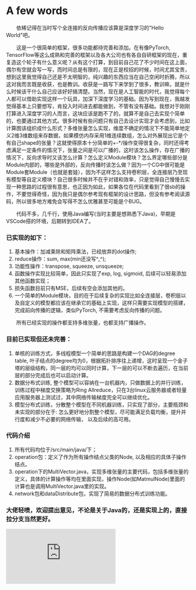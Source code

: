 # A few words
&emsp;&emsp;依稀记得在当时写个全连接的反向传播应该算是深度学习的"Hello World"吧。 

&emsp;&emsp;这是一个很简单的框架，很多功能都待完善和添加。在有像PyTorch, TensorFlow等这么成熟和完善的框架以及各大公司也有各自自研框架的现在，重复造这个轮子有什么意义呢？从有这个打算，到目前自己花了不少时间在这上面，偶尔有空就会写一写，而时间总是有限的，现在正是校招的时候，时间尤其宝贵，想到这里我觉得自己还是不太明智的，纯兴趣的东西应当在自己空闲时折腾，所以这对我而言既是收获，也是教训。收获是一路写下来学到了很多，教训嘛，就是什么时候该干什么自己应该好好搞清楚。当然，现在是人工智能的时代，我觉得每个人都可以借助实现这样一个玩具，加深下深度学习的基础。因为写到现在，我越发觉得基本上只要想写，肯投入时间进去都能做到，不管有没有基础。我想对于刚刚打算进入深度学习的人而言，这块应该是跑不了的，就算不是自己去实现个简单的，也要通过其他方式。很多时候有些问题只有自己去设计实现才会考虑到，比如计算图该组织成什么形式？多维张量怎么实现，维度不确定的情况下不能简单地定义2维3维数组来存数据，如果模仿内存采用1维连续数组，怎么对外展现出它是个有自己shape的张量？这就使得原本十分简单的+-*/操作变得很复杂，同时还得考虑满足一定条件的情况下，张量之间是可以广播的，这时该怎么操作，存在广播的情况下，反向求导时又该怎么计算？怎么定义Module模块？怎么界定哪些部分是Module内部的，哪些是外部的，反向传播时该怎么做？因为一个CG中很可能是Module套Module（也就是套娃），因为不这样怎么支持卷积层，全连接层乃至现有模型等自定义模块？自己很多时候并不在乎对错和效率，只是觉得自己慢慢去实现一种思路的过程很有意思，也正因为如此，如果各位在代码里看到了很sb的操作，不要觉得奇怪，因为我只是偶尔参考现有框架的设计思路，但没有参考阅读源码，所以很多地方难免会写得不怎么优雅甚至可能是个BUG。

&emsp;&emsp;代码不多，几千行，使用Java编写(当时主要是想熟悉下Java)，早期是VSCode搭的环境，后期转到IDEA了。

### 已实现的如下：
1. 基本操作：加减乘除和矩阵乘法，已经放弃的dot操作;
2. reduce操作：sum, max(min还没写^_^);
3. 功能性操作：transpose, squeeze, unsqueeze;
4. 函数操作实现比较简单，因此只实现了exp, log, sigmoid, 后续可以轻易添加其他函数实现；
5. 损失函数目前只有MSE，后续有空会添加其他的。
6. 一个简单的Module模块，目的在于后续复杂的实现比如全连接层，卷积层以及自定义的模型都应该在继承它的基础上实现，这样只需要实现模型的搭建，完成前向传播的逻辑，类似PyTorch, 不需要考虑反向传播的问题。

&emsp;&emsp;所有已经实现的操作都支持多维张量，也都支持广播操作。

### 目前已实现但还未完善：
1.  单核的训练方式，多线程模型一个简单的思路是构建一个DAG的degree table, 叶子结点的degree均为0，根据拓扑排序往上递增，这时呈现一个金子塔的层级结构，同一层的均可以同时计算，下一层的可以不断去遍历，在当前层的部分完成后也可以启动计算。
2.  数据分布式训练, 整个模型可以容纳在一台机器内，只做数据上的并行训练，训练过程中梯度交换策略为Ring Allreduce，只在3台linux云服务器或者轻量应用服务器上测试过，其中网络传输梯度完全可以继续优化。
3.  模型分布式训练，分散整个模型在不同机器训练，只实现了部分，主要瓶颈和未实现的部分在于: 怎么更好地分割整个模型，尽可能满足负载均衡，提升并行度和减少不必要的网络传输， 以及后续的高可用。

### 代码介绍
1.  所有代码均位于/src/main/java/下；
2.  operation包：定义了作为所有操作结点父类的Node, 以及相应的具体子操作结点。
3.  operation下的MultiVector.java，实现多维张量的主要代码，包括多维张量的定义，具体的计算操作等均在里面实现，操作Node(如MatmulNode)里面的计算也是调用MultiVector.java里的实现。
4.  network包和dataDistribute包，实现了简易的数据分布式训练功能。


### 大佬轻喷，欢迎提出意见，不论是关于Java的，还是实现上的，直接拉分支当然更好。

![示例](https://github.com/JZ-cs/JZCG/tree/master/images/CG_example.pdf)




